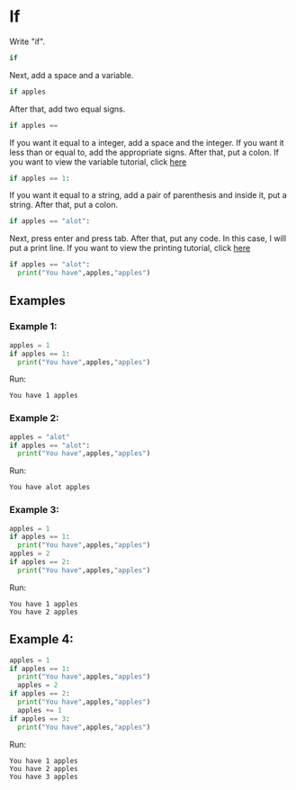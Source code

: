 # If

Write "if".

```python
if
```

Next, add a space and a variable.

```python
if apples
```

After that, add two equal signs.

```python
if apples ==
```

If you want it equal to a integer, add a space and the integer. If you want it less than or equal to, add the appropriate signs. After that, put a colon. If you want to view the variable tutorial, click [here](https://github.com/codingtutorials/Python/blob/master/Tutorials/Variables.md)

```python
if apples == 1:
```

If you want it equal to a string, add a pair of parenthesis and inside it, put a string. After that, put a colon.

```python
if apples == "alot":
```

Next, press enter and press tab. After that, put any code. In this case, I will put a print line. If you want to view the printing tutorial, click [here](https://github.com/codingtutorials/Python/blob/master/Tutorials/Print.md)

```python
if apples == "alot":
  print("You have",apples,"apples")
```


## Examples

### Example 1:
```python
apples = 1
if apples == 1:
  print("You have",apples,"apples")
```
Run:
```
You have 1 apples
```

### Example 2:
```python
apples = "alot"
if apples == "alot":
  print("You have",apples,"apples")
```
Run:
```
You have alot apples
```


### Example 3:
```python
apples = 1
if apples == 1:
  print("You have",apples,"apples")
apples = 2
if apples == 2:
  print("You have",apples,"apples")
```
Run:
```
You have 1 apples
You have 2 apples
```

## Example 4:
```python
apples = 1
if apples == 1:
  print("You have",apples,"apples")
  apples = 2
if apples == 2:
  print("You have",apples,"apples")
  apples += 1
if apples == 3:
  print("You have",apples,"apples")
```
Run:
```
You have 1 apples
You have 2 apples
You have 3 apples
```
